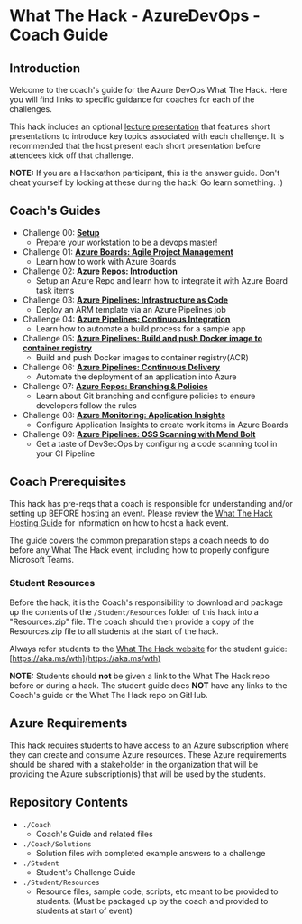 # What The Hack - AzureDevOps - Coach Guide

## Introduction

Welcome to the coach's guide for the Azure DevOps What The Hack. Here you will find links to specific guidance for coaches for each of the challenges.

This hack includes an optional [lecture presentation](Lectures.pptx) that features short presentations to introduce key topics associated with each challenge. It is recommended that the host present each short presentation before attendees kick off that challenge.

**NOTE:** If you are a Hackathon participant, this is the answer guide. Don't cheat yourself by looking at these during the hack! Go learn something. :)

## Coach's Guides

- Challenge 00: **[Setup](./Solution-00.md)**
	 - Prepare your workstation to be a devops master!
- Challenge 01: **[Azure Boards: Agile Project Management](./Solution-01.md)**
	 - Learn how to work with Azure Boards
- Challenge 02: **[Azure Repos: Introduction](./Solution-02.md)**
	 - Setup an Azure Repo and learn how to integrate it with Azure Board task items
- Challenge 03: **[Azure Pipelines: Infrastructure as Code](./Solution-03.md)**
	 - Deploy an ARM template via an Azure Pipelines job
- Challenge 04: **[Azure Pipelines: Continuous Integration](./Solution-04.md)**
	 - Learn how to automate a build process for a sample app
- Challenge 05: **[Azure Pipelines: Build and push Docker image to container registry](./Solution-05.md)**
	 - Build and push Docker images to container registry(ACR)
- Challenge 06: **[Azure Pipelines: Continuous Delivery](./Solution-06.md)**
	 - Automate the deployment of an application into Azure
- Challenge 07: **[Azure Repos: Branching & Policies](./Solution-07.md)**
	 - Learn about Git branching and configure policies to ensure developers follow the rules
- Challenge 08: **[Azure Monitoring: Application Insights](./Solution-08.md)**
	 - Configure Application Insights to create work items in Azure Boards
- Challenge 09: **[Azure Pipelines: OSS Scanning with Mend Bolt](./Solution-09.md)**
	 - Get a taste of DevSecOps by configuring a code scanning tool in your CI Pipeline

## Coach Prerequisites

This hack has pre-reqs that a coach is responsible for understanding and/or setting up BEFORE hosting an event. Please review the [What The Hack Hosting Guide](https://aka.ms/wthhost) for information on how to host a hack event.

The guide covers the common preparation steps a coach needs to do before any What The Hack event, including how to properly configure Microsoft Teams.

### Student Resources

Before the hack, it is the Coach's responsibility to download and package up the contents of the `/Student/Resources` folder of this hack into a "Resources.zip" file. The coach should then provide a copy of the Resources.zip file to all students at the start of the hack.

Always refer students to the [What The Hack website](https://aka.ms/wth) for the student guide: [https://aka.ms/wth](https://aka.ms/wth)

**NOTE:** Students should **not** be given a link to the What The Hack repo before or during a hack. The student guide does **NOT** have any links to the Coach's guide or the What The Hack repo on GitHub.

## Azure Requirements

This hack requires students to have access to an Azure subscription where they can create and consume Azure resources. These Azure requirements should be shared with a stakeholder in the organization that will be providing the Azure subscription(s) that will be used by the students.

## Repository Contents

- `./Coach`
  - Coach's Guide and related files
- `./Coach/Solutions`
  - Solution files with completed example answers to a challenge
- `./Student`
  - Student's Challenge Guide
- `./Student/Resources`
  - Resource files, sample code, scripts, etc meant to be provided to students. (Must be packaged up by the coach and provided to students at start of event)
